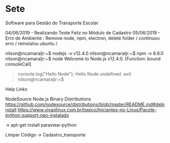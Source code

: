 # Sete
Software para Gestão do Transporte Escolar

04/06/2019 - Realizando Teste Feliz no Módulo de Cadastro
05/06/2019 - Erro de Ambiente : Remove node, npm, electron, delete folder / continuou erro / reinstalou ubuntu / 

nilson@ncamaraljr:~$ nodejs -v
v12.4.0
nilson@ncamaraljr:~$ npm -v
6.9.0
nilson@ncamaraljr:~$ node
Welcome to Node.js v12.4.0.
[Function: bound consoleCall]
> console.log("Hello Node");
Hello Node
undefined
> .exit
nilson@ncamaraljr:~$ 



Help Links

NodeSource Node.js Binary Distributions
https://github.com/nodesource/distributions/blob/master/README.md#debinstall
https://www.vivaolinux.com.br/topico/Iniciantes-no-Linux/Pacote-python-support-nao-instalado

-> apt-get install paraview-python 

Limpar Código -> Cadastro_transporte 

